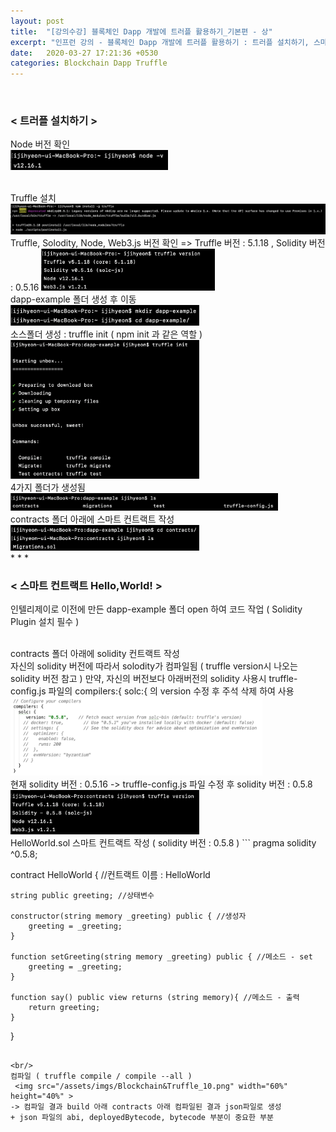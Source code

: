 ```yaml
---
layout: post
title:  "[강의수강] 블록체인 Dapp 개발에 트러플 활용하기_기본편 - 상"
excerpt: "인프런 강의 - 블록체인 Dapp 개발에 트러플 활용하기 : 트러플 설치하기, 스마트 컨트랙트 Hello,World!"
date:   2020-03-27 17:21:36 +0530
categories: Blockchain Dapp Truffle
---
```


<br/> 
<h3>< 트러플 설치하기 ></h3> 

Node 버전 확인  
<img src="/assets/imgs/Blockchain&Truffle_01.png" width="50%" height="35%" >

<br/>
Truffle 설치  
<img src="/assets/imgs/Blockchain&Truffle_02.png" width="100%" height="60%" >

<br/>
Truffle, Solodity, Node, Web3.js 버전 확인 => Truffle 버전 : 5.1.18 , Solidity 버전 : 0.5.16  
<img src="/assets/imgs/Blockchain&Truffle_03.png" width="55%" height="35%" >

<br/>
dapp-example 폴더 생성 후 이동  
<img src="/assets/imgs/Blockchain&Truffle_04.png" width="60%" height="40%" >

<br/>
소스폴더 생성 : truffle init ( npm init 과 같은 역할 )  
<img src="/assets/imgs/Blockchain&Truffle_05.png" width="60%" height="40%" >

<br/>
4가지 폴더가 생성됨  
<img src="/assets/imgs/Blockchain&Truffle_06.png" width="85%" height="40%" >

<br/>
contracts 폴더 아래에 스마트 컨트랙트 작성  
<img src="/assets/imgs/Blockchain&Truffle_07.png" width="60%" height="40%" >


<br/>
* * *
<br/>
<h3>< 스마트 컨트랙트 Hello,World! ></h3>

인텔리제이로 이전에 만든 dapp-example 폴더 open 하여 코드 작업 ( Solidity Plugin 설치 필수 )  

<br/>
contracts 폴더 아래에 solidity 컨트랙트 작성

<br/> 
자신의 solidity 버전에 따라서 solodity가 컴파일됨 ( truffle version시 나오는 solidity 버전 참고 )  
만약, 자신의 버전보다 아래버전의 solidity 사용시 truffle-config.js 파일의 compilers:{ solc:{ 의 version 수정 후 주석 삭제 하여 사용   
<img src="/assets/imgs/Blockchain&Truffle_08.png" width="80%" height="45%" >

<br/> 
현재 solidity 버전 : 0.5.16 -> truffle-config.js 파일 수정 후 solidity 버전 : 0.5.8
<img src="/assets/imgs/Blockchain&Truffle_09.png" width="60%" height="40%" >
      
<br/>
HelloWorld.sol 스마트 컨트랙트 작성 ( solidity 버전 : 0.5.8 )
```
pragma solidity ^0.5.8;  

contract HelloWorld { //컨트랙트 이름 : HelloWorld

    string public greeting; //상태변수

    constructor(string memory _greeting) public { //생성자
        greeting = _greeting;
    }

    function setGreeting(string memory _greeting) public { //메소드 - set
        greeting = _greeting;
    }

    function say() public view returns (string memory){ //메소드 - 출력
        return greeting;
    }

}

```

<br/>
컴파일 ( truffle compile / compile --all )  
 <img src="/assets/imgs/Blockchain&Truffle_10.png" width="60%" height="40%" >  
-> 컴파일 결과 build 아래 contracts 아래 컴파일된 결과 json파일로 생성   
+ json 파일의 abi, deployedBytecode, bytecode 부분이 중요한 부분
 

